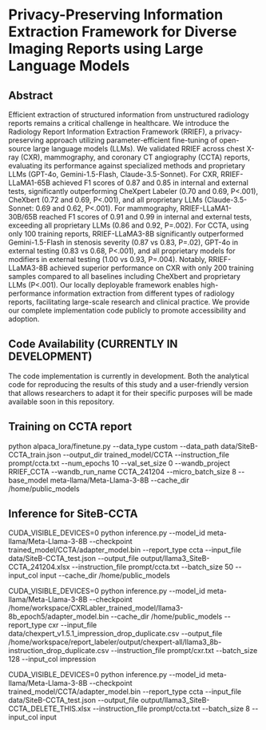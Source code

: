 # Privacy-Preserving Information Extraction Framework for Diverse Imaging Reports using Large Language Models

## Abstract
Efficient extraction of structured information from unstructured radiology reports remains a critical challenge in healthcare. We introduce the Radiology Report Information Extraction Framework (RRIEF), a privacy-preserving approach utilizing parameter-efficient fine-tuning of open-source large language models (LLMs). We validated RRIEF across chest X-ray (CXR), mammography, and coronary CT angiography (CCTA) reports, evaluating its performance against specialized methods and proprietary LLMs (GPT-4o, Gemini-1.5-Flash, Claude-3.5-Sonnet). For CXR, RRIEF-LLaMA1-65B achieved F1 scores of 0.87 and 0.85 in internal and external tests, significantly outperforming CheXpert Labeler (0.70 and 0.69, P<.001), CheXbert (0.72 and 0.69, P<.001), and all proprietary LLMs (Claude-3.5-Sonnet: 0.69 and 0.62, P<.001). For mammography, RRIEF-LLaMA1-30B/65B reached F1 scores of 0.91 and 0.99 in internal and external tests, exceeding all proprietary LLMs (0.86 and 0.92, P=.002). For CCTA, using only 100 training reports, RRIEF-LLaMA3-8B significantly outperformed Gemini-1.5-Flash in stenosis severity (0.87 vs 0.83, P=.02), GPT-4o in external testing (0.83 vs 0.68, P<.001), and all proprietary models for modifiers in external testing (1.00 vs 0.93, P=.004). Notably, RRIEF-LLaMA3-8B achieved superior performance on CXR with only 200 training samples compared to all baselines including CheXbert and proprietary LLMs (P<.001). Our locally deployable framework enables high-performance information extraction from different types of radiology reports, facilitating large-scale research and clinical practice. We provide our complete implementation code publicly to promote accessibility and adoption.

## Code Availability (CURRENTLY IN DEVELOPMENT)
The code implementation is currently in development. Both the analytical code for reproducing the results of this study and a user-friendly version that allows researchers to adapt it for their specific purposes will be made available soon in this repository.

## Training on CCTA report
python alpaca_lora/finetune.py --data_type custom --data_path data/SiteB-CCTA_train.json --output_dir trained_model/CCTA --instruction_file prompt/ccta.txt --num_epochs 10 --val_set_size 0 --wandb_project RRIEF_CCTA --wandb_run_name CCTA_241204 --micro_batch_size 8 --base_model meta-llama/Meta-Llama-3-8B --cache_dir /home/public_models

## Inference for SiteB-CCTA
CUDA_VISIBLE_DEVICES=0 python inference.py --model_id meta-llama/Meta-Llama-3-8B --checkpoint trained_model/CCTA/adapter_model.bin --report_type ccta --input_file data/SiteB-CCTA_test.json --output_file output/llama3_SiteB-CCTA_241204.xlsx --instruction_file prompt/ccta.txt --batch_size 50 --input_col input --cache_dir /home/public_models 

CUDA_VISIBLE_DEVICES=0 python inference.py --model_id meta-llama/Meta-Llama-3-8B --checkpoint /home/workspace/CXRLabler_trained_model/llama3-8b_epoch5/adapter_model.bin --cache_dir /home/public_models --report_type cxr --input_file data/chexpert_v1.5.1_impression_drop_duplicate.csv --output_file /home/workspace/report_labeler/output/chexpert-all/llama3_8b-instruction_drop_duplicate.csv --instruction_file prompt/cxr.txt --batch_size 128 --input_col impression


CUDA_VISIBLE_DEVICES=0 python inference.py --model_id meta-llama/Meta-Llama-3-8B --checkpoint trained_model/CCTA/adapter_model.bin --report_type ccta --input_file data/SiteB-CCTA_test.json --output_file output/llama3_SiteB-CCTA_DELETE_THIS.xlsx --instruction_file prompt/ccta.txt --batch_size 8 --input_col input

